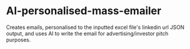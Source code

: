 # AI-personalised-mass-emailer
Creates emails, personalised to the inputted excel file's linkedin url JSON output, and uses AI to write the email for advertising/investor pitch purposes.
